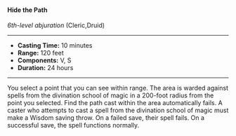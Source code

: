 #### Hide the Path
*6th-level abjuration* (Cleric,Druid)
___
- **Casting Time:** 10 minutes
- **Range:** 120 feet
- **Components:** V, S
- **Duration:** 24 hours
---
You select a point that you can see within range.
The area is warded against spells from the
divination school of magic in a 200-foot radius from
the point you selected. Find the path  cast within the
area automatically fails. A caster who attempts to
cast a spell from the divination school of magic
must make a Wisdom saving throw. On a failed
save, their spell fails. On a successful save, the spell
functions normally.
